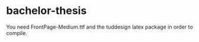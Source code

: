 # bachelor-thesis

You need FrontPage-Medium.ttf and the tuddesign latex package in order to compile.
